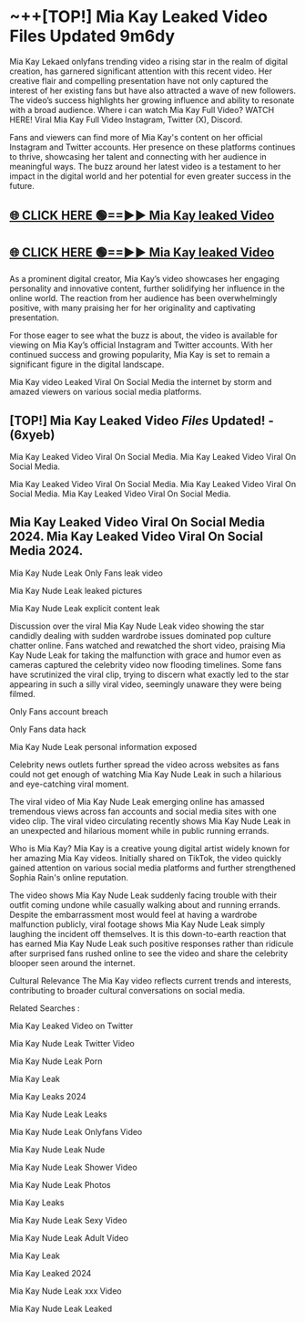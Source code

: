 # ~++[TOP!] Mia Kay Leaked Video Files Updated 9m6dy

 Mia Kay Lekaed onlyfans trending video a rising star in the realm of digital creation, has garnered significant attention with this recent video. Her creative flair and compelling presentation have not only captured the interest of her existing fans but have also attracted a wave of new followers. The video’s success highlights her growing influence and ability to resonate with a broad audience.
Where i can watch  Mia Kay Full Video? WATCH HERE! Viral  Mia Kay Full Video Instagram, Twitter (X), Discord.


Fans and viewers can find more of  Mia Kay's content on her official Instagram and Twitter accounts. Her presence on these platforms continues to thrive, showcasing her talent and connecting with her audience in meaningful ways. The buzz around her latest video is a testament to her impact in the digital world and her potential for even greater success in the future.


## [🌐 CLICK HERE 🟢==►►  Mia Kay leaked Video ](https://onlyclips.site?title=Mia_Kay&ref=git)

## [🌐 CLICK HERE 🟢==►►  Mia Kay leaked Video ](https://onlyclips.site?title=Mia_Kay&ref=git)


As a prominent digital creator,  Mia Kay’s video showcases her engaging personality and innovative content, further solidifying her influence in the online world. The reaction from her audience has been overwhelmingly positive, with many praising her for her originality and captivating presentation.

For those eager to see what the buzz is about, the video is available for viewing on  Mia Kay’s official Instagram and Twitter accounts. With her continued success and growing popularity,  Mia Kay is set to remain a significant figure in the digital landscape.


  Mia Kay video Leaked Viral On Social Media the internet by storm and amazed viewers on various social media platforms.


## [TOP!]  Mia Kay Leaked Video *Files* Updated! - (6xyeb) 

 Mia Kay Leaked Video Viral On Social Media. Mia Kay Leaked Video Viral On Social Media.

 Mia Kay Leaked Video Viral On Social Media. Mia Kay Leaked Video Viral On Social Media. Mia Kay Leaked Video Viral On Social Media.


##  Mia Kay Leaked Video Viral On Social Media 2024. Mia Kay Leaked Video Viral On Social Media 2024.
 Mia Kay Nude Leak Only Fans leak video

 Mia Kay Nude Leak leaked pictures

 Mia Kay Nude Leak explicit content leak

Discussion over the viral  Mia Kay Nude Leak video showing the star candidly dealing with sudden wardrobe issues dominated pop culture chatter online. Fans watched and rewatched the short video, praising  Mia Kay Nude Leak for taking the malfunction with grace and humor even as cameras captured the celebrity video now flooding timelines. Some fans have scrutinized the viral clip, trying to discern what exactly led to the star appearing in such a silly viral video, seemingly unaware they were being filmed.


Only Fans account breach

Only Fans data hack

 Mia Kay Nude Leak personal information exposed

Celebrity news outlets further spread the video across websites as fans could not get enough of watching  Mia Kay Nude Leak in such a hilarious and eye-catching viral moment.


The viral video of  Mia Kay Nude Leak emerging online has amassed tremendous views across fan accounts and social media sites with one video clip. The viral video circulating recently shows  Mia Kay Nude Leak in an unexpected and hilarious moment while in public running errands.


Who is  Mia Kay?  Mia Kay is a creative young digital artist widely known for her amazing  Mia Kay videos. Initially shared on TikTok, the video quickly gained attention on various social media platforms and further strengthened Sophia Rain's online reputation.

The video shows  Mia Kay Nude Leak suddenly facing trouble with their outfit coming undone while casually walking about and running errands. Despite the embarrassment most would feel at having a wardrobe malfunction publicly, viral footage shows  Mia Kay Nude Leak simply laughing the incident off themselves. It is this down-to-earth reaction that has earned  Mia Kay Nude Leak such positive responses rather than ridicule after surprised fans rushed online to see the video and share the celebrity blooper seen around the internet.

Cultural Relevance The  Mia Kay video reflects current trends and interests, contributing to broader cultural conversations on social media.

Related Searches :

 Mia Kay Leaked Video on Twitter

 Mia Kay Nude Leak Twitter Video

 Mia Kay Nude Leak Porn

 Mia Kay Leak 

 Mia Kay Leaks 2024

 Mia Kay Nude Leak Leaks

 Mia Kay Nude Leak Onlyfans Video

 Mia Kay Nude Leak Nude

 Mia Kay Nude Leak Shower Video

 Mia Kay Nude Leak Photos

 Mia Kay Leaks

 Mia Kay Nude Leak Sexy Video

 Mia Kay Nude Leak Adult Video

 Mia Kay Leak

 Mia Kay Leaked 2024

 Mia Kay Nude Leak xxx Video

 Mia Kay Nude Leak Leaked